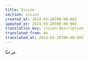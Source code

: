 ```yaml
---
title: Vision
section: vision
created_at: 2024-03-20T00:00:00Z
updated_at: 2024-03-20T00:00:00Z
translation_key: vision-description
translated_from: de
translated_at: 2024-03-20T00:00:00Z
---
```


مرحبًا.

